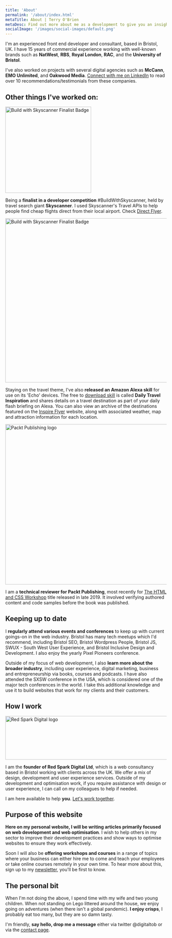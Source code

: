 ```yaml
---
title: 'About'
permalink: '/about/index.html'
metaTitle: About | Terry O'Brien 
metaDesc: Find out more about me as a development to give you an insight of how I my experience can help you.
socialImage: '/images/social-images/default.png'
---
```


<p class="text-500 sm:text-600">I'm an experienced front end developer and consultant, based in Bristol, UK. I have 15 years of commercial experience working with well-known brands such as <strong>NatWest</strong>, <strong>RBS</strong>, <strong>Royal London</strong>, <strong>RAC</strong>, and the <strong>University of Bristol</strong>.</p>
<p>
I've also worked on projects with several digital agencies such as <strong>McCann</strong>, <strong>EMO Unlimited</strong>, and <strong>Oakwood Media</strong>. <a href="https://www.linkedin.com/in/mrtobrien" target="_blank" rel="noreferrer noopener">Connect with me on LinkedIn</a> to read over 10 recommendations/testimonials from these companies.</p>

<h2>Other things I've worked on:</h2>
<div class="four-two-wrapper">
<div class="two-container">
<img class="img-skyscanner" src="/images/imagery/build-with-skyscanner.png" alt="Build with Skyscanner Finalist Badge" width="268" height="269">
</div>
<div class="four-container">
<p>Being a <strong>finalist in a developer competition</strong> #BuildWithSkyscanner, held by travel search giant <strong>Skyscanner</strong>. I used Skyscanner's Travel APIs to help people find cheap flights direct from their local airport. Check <a href="https://discover.inspireflyer.com/tools/direct-flyer/" target="_blank" rel="noreferrer noopener">Direct Flyer</a>.</p>
</div>
</div>

<div class="two-four-wrapper">
<div class="two-container">
<img class="img-alexa" src="/images/imagery/alexa-skill.png" alt="Build with Skyscanner Finalist Badge" width="512" height="512">
</div>
<div class="four-container">
<p>Staying on the travel theme, I've also <strong>released an Amazon Alexa skill</strong> for use on its 'Echo' devices. The free to <a href="https://www.amazon.co.uk/Red-Spark-Digital-Ltd-Inspiration/dp/B078GDBTR2" target="_blank" rel="noreferrer noopener">download skill</a> is called <strong>Daily Travel Inspiration</strong> and shares details on a travel destination as part of your daily flash briefing on Alexa. You can also view an archive of the destinations featured on the <a href="https://www.inspireflyer.com/travel-inspiration/" target="_blank" rel="noreferrer noopener">Inspire Flyer</a> website, along with associated weather, map and attraction information for each location.</p>
</div>
</div>

<div class="four-two-wrapper">
<div class="two-container">
<img class="img-packt" src="/images/imagery/p-publishing-logo.png" alt="Packt Publishing logo" width="900" height="500">
</div>
<div class="four-container">
<p>I am a <strong>technical reviewer for Packt Publishing</strong>, most recently for <a href="https://books.google.co.uk/books?id=gVjBDwAAQBAJ&lpg=PP3&ots=gYjDrQWIJ4&dq=the%20html%20and%20css%20workshop%20terry%20o'brien&pg=PP3#v=onepage&q=terry%20o'brien&f=false" target="_blank" rel="noreferrer noopener">The HTML and CSS Workshop</a> title released in late 2019. It involved verifying authored content and code samples before the book was published.</p>
</div>
</div>

<h2>Keeping up to date</h2>

I <strong>regularly attend various events and conferences</strong> to keep up with current goings-on in the web industry. Bristol has many tech meetups which I'd recommend, including Bristol SEO, Bristol Wordpress People, Bristol JS, SWUX - South West User Experience, and Bristol Inclusive Design and Development. I also enjoy the yearly Pixel Pioneers conference.

Outside of my focus of web development, I also <strong>learn more about the broader industry</strong>, including user experience, digital marketing, business and entrepreneurship via books, courses and podcasts. I have also attended the SXSW conference in the USA, which is considered one of the major tech conferences in the world. I take this additional knowledge and use it to build websites that work for my clients and their customers.

<h2>How I work</h2>
<div class="four-two-wrapper">
<div class="two-container">
<img class="img-rsd" src="/images/imagery/rsd-logo.png" alt="Red Spark Digital logo" width="648" height="136">
</div>
<div class="four-container">
<p>I am the <strong>founder of Red Spark Digital Ltd</strong>, which is a web consultancy based in Bristol working with clients across the UK. We offer a mix of design, development and user experience services. Outside of my development and optimisation work, if you require assistance with design or user experience, I can call on my colleagues to help if needed.</p>

<p>I am here available to help <strong>you</strong>. <a href="/contact">Let's work together</a>.</p>
</div>
</div>

<h2>Purpose of this website</h2>

<strong>Here on my personal website, I will be writing articles primarily focused on web development and web optimisation</strong>. I wish to help others in my sector to improve their development practices and show ways to optimise websites to ensure they work effectively.

Soon I will also be <strong>offering workshops and courses</strong> in a range of topics where your business can either hire me to come and teach your employees or take online courses remotely in your own time. To hear more about this, sign up to my <a href="https://mailchi.mp/877e42635e8c/newsletter" target="_blank" rel="noreferrer noopener">newsletter</a>, you'll be first to know.

<h2>The personal bit</h2>

When I'm not doing the above, I spend time with my wife and two young children. When not standing on Lego littered around the house, we enjoy going on adventures (when there isn't a global pandemic). <strong>I enjoy crisps</strong>, I probably eat too many, but they are so damn tasty.

I'm friendly, <strong>say hello, drop me a message</strong> either via twitter @digitaltob or via the <a href="/contact">contact page</a>. 
